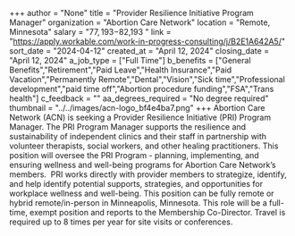 +++
author = "None"
title = "Provider Resilience Initiative Program Manager"
organization = "Abortion Care Network"
location = "Remote, Minnesota"
salary = "$77,193-$82,193 "
link = "https://apply.workable.com/work-in-progress-consulting/j/B2E1A642A5/"
sort_date = "2024-04-12"
created_at = "April 12, 2024"
closing_date = "April 12, 2024"
a_job_type = ["Full Time"]
b_benefits = ["General Benefits","Retirement","Paid Leave","Health Insurance","Paid Vacation","Permanently Remote","Dental","Vision","Sick time","Professional development","paid time off","Abortion procedure funding","FSA","Trans health"]
c_feedback = ""
aa_degrees_required = "No degree required"
thumbnail = "../../images/acn-logo_bf4e4ba7.png"
+++
Abortion Care Network (ACN) is seeking a Provider Resilience Initiative (PRI) Program Manager. The PRI Program Manager supports the resilience and sustainability of independent clinics and their staff in partnership with volunteer therapists, social workers, and other healing practitioners. This position will oversee the PRI Program - planning, implementing, and ensuring wellness and well-being programs for Abortion Care Network’s members.  PRI works directly with provider members to strategize, identify, and help identify potential supports, strategies, and opportunities for workplace wellness and well-being. This position can be fully remote or hybrid remote/in-person in Minneapolis, Minnesota. This role will be a full-time, exempt position and reports to the Membership Co-Director. Travel is required up to 8 times per year for site visits or conferences.  
